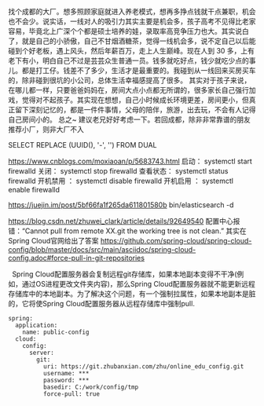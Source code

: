 找个成都的大厂。想多照顾家庭就进入养老模式，想再多挣点钱就干点兼职，机会也不会少。说实话，一线对人的吸引力其实主要是机会多，孩子高考不见得比老家容易，毕竟北上广深个个都是硕士培养的娃，录取率高竞争压力也大。其实说白了，就是自己的小骄傲，自己不甘烟酒糖茶，觉得一线机会多，说不定自己以后能碰到个好老板，遇上风头，然后年薪百万，走上人生巅峰。现在人到 30 多，上有老下有小，明白自己不过是芸芸众生普通一员。钱多就吃好点，钱少就吃少点的事儿。都是打工仔。钱差不了多少，生活才是最重要的。我碰到从一线回来买房买车的，除非碰到很坑的小公司，总体生活幸福感提高了很多。
其实对于孩子来说，在哪儿都一样，只要爸爸妈妈在，房间大点小点都无所谓的，很多家长自己强行加戏，觉得对不起孩子。其实现在想想，自己小时候成长环境更差，房间更小，但真正留下深刻记忆的，都是一件件事情，父母的陪伴，旅游，出去玩，不会有人记得自己房间小的。
总之~ 建议老兄好好考虑一下。若回成都，除非非常靠谱的朋友推荐小厂，则非大厂不入



SELECT
	REPLACE (UUID(), '-', '')
FROM
	DUAL



https://www.cnblogs.com/moxiaoan/p/5683743.html
启动： systemctl start firewalld
关闭： systemctl stop firewalld
查看状态： systemctl status firewalld 
开机禁用  ： systemctl disable firewalld
开机启用  ： systemctl enable firewalld



https://juejin.im/post/5bf66fa1f265da611801580b
bin/elasticsearch -d




https://blog.csdn.net/zhuwei_clark/article/details/92649540
配置中心报错：“Cannot pull from remote XX.git the working tree is not clean.”
其实在Spring Cloud官网给出了答案
https://github.com/spring-cloud/spring-cloud-config/blob/master/docs/src/main/asciidoc/spring-cloud-config.adoc#force-pull-in-git-repositories

  Spring Cloud配置服务器会复制远程git存储库，如果本地副本变得不干净(例如，通过OS进程更改文件夹内容)，那么Spring Cloud配置服务器就不能更新远程存储库中的本地副本。为了解决这个问题，有一个强制拉属性，如果本地副本是脏的，它将使Spring Cloud配置服务器从远程存储库中强制pull.
```
spring:
  application:
    name: public-config
  cloud:
    config:
      server:
        git:
          uri: https://git.zhubanxian.com/zhu/online_edu_config.git
          username: ***
          password: ***
          basedir: C:/work/config/tmp
          force-pull: true
```


